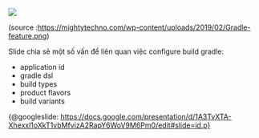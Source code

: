![](https://images.viblo.asia/12e14596-310e-4930-8518-2034f4434b89.png)

(source :https://mightytechno.com/wp-content/uploads/2019/02/Gradle-feature.png)

Slide chia sẻ một số vấn để liên quan việc configure build gradle:
* application id
* gradle dsl
* build types
* product flavors
* build variants

{@googleslide: https://docs.google.com/presentation/d/1A3TvXTA-Xhexxl1oXkT1vbMfvizA2RapY6WoV9M6Pm0/edit#slide=id.p}